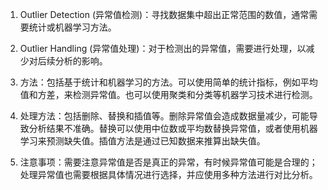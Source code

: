 1. Outlier Detection (异常值检测)：寻找数据集中超出正常范围的数值，通常需要统计或机器学习方法。

2. Outlier Handling (异常值处理)：对于检测出的异常值，需要进行处理，以减少对后续分析的影响。

3. 方法：包括基于统计和机器学习的方法。可以使用简单的统计指标，例如平均值和方差，来检测异常值。也可以使用聚类和分类等机器学习技术进行检测。

4. 处理方法：包括删除、替换和插值等。删除异常值会造成数据量减少，可能导致分析结果不准确。替换可以使用中位数或平均数替换异常值，或者使用机器学习来预测缺失值。插值方法是通过已知数据来推算出缺失值。

5. 注意事项：需要注意异常值是否是真正的异常，有时候异常值可能是合理的；处理异常值也需要根据具体情况进行选择，并应使用多种方法进行对比分析。